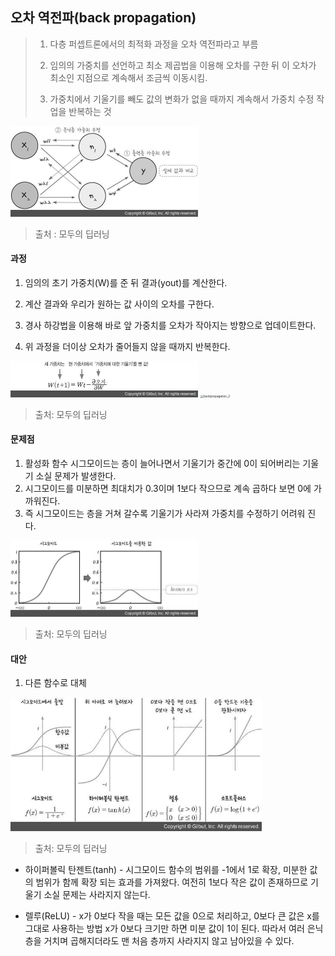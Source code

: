 ## 오차 역전파(back propagation)

>1. 다층 퍼셉트론에서의 최적화 과정을 오차 역전파라고 부름
>
>2. 임의의 가중치를 선언하고 최소 제곱법을 이용해 오차를 구한 뒤 이 오차가 최소인 지점으로 계속해서 조금씩 이동시킴.
>
>3. 가중치에서 기울기를 빼도 값의 변화가 없을 때까지 계속해서 가중치 수정 작업을 반복하는 것

<img src="./images/backpropagation_3.jpg" alt="backpropagation_3" style="zoom: 50%;" />

> 출처 : 모두의 딥러닝



#### 과정

1.  임의의 초기 가중치(W)를 준 뒤 결과(yout)를 계산한다.

2.  계산 결과와 우리가 원하는 값 사이의 오차를 구한다.

3.  경사 하강법을 이용해 바로 앞 가중치를 오차가 작아지는 방향으로 업데이트한다.
4.  위 과정을 더이상 오차가 줄어들지 않을 때까지 반복한다.

<img src="./images/backpropagation_1.jpg" alt="backpropagation_1" style="zoom:50%;" />
<img src="C:\Users\myounghwan\Image-analysis-and-develope\Deep_Learning\20191230\images\backpropagation_2.jpg" alt="backpropagation_2" style="zoom:33%;" />

> 출처: 모두의 딥러닝



#### 문제점

1. 활성화 함수 시그모이드는 층이 늘어나면서 기울기가 중간에 0이 되어버리는 기울기 소실 문제가 발생한다.
2. 시그모이드를 미분하면 최대치가 0.3이며 1보다 작으므로 계속 곱하다 보면 0에 가까워진다.
3. 즉 시그모이드는 층을 거쳐 갈수록 기울기가 사라져 가중치를 수정하기 어려워 진다.

<img src="./images/sigmoid_1.jpg" alt="sigmoid_1" style="zoom:50%;" />

> 출처: 모두의 딥러닝

#### 대안

1. 다른 함수로 대체

<img src="./images/sigmoid_2.jpg" alt="sigmoid_2" style="zoom: 67%;" />

> 출처: 모두의 딥러닝

 - 하이퍼볼릭 탄젠트(tanh) - 시그모이드 함수의 범위를 -1에서 1로 확장, 미분한 값의 범위가 함께 확장 되는 효과를 가져왔다. 여전히 1보다 작은 값이 존재하므로 기울기 소실 문제는 사라지지 않는다.


 - 렐루(ReLU) - x가 0보다 작을 때는 모든 값을 0으로 처리하고, 0보다 큰 값은 x를 그대로 사용하는 방법 x가 0보다 크기만 하면 미분 값이 1이 된다. 따라서 여러 은닉층을 거치며 곱해지더라도 맨 처음 층까지 사라지지 않고 남아있을 수 있다.